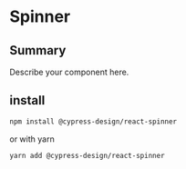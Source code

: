 # Spinner

## Summary

Describe your component here.

## install

```bash
npm install @cypress-design/react-spinner
```

or with yarn

```bash
yarn add @cypress-design/react-spinner
```
